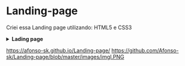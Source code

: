 # Landing-page
Criei essa Landing page utilizando: HTML5 e CSS3
<details>
    <summary><strong>Lading page</strong></summary>
    <br />
    <p align="justify">
      Landing page
    </p>
</details>


https://afonso-sk.github.io/Landing-page/
https://github.com/Afonso-sk/Landing-page/blob/master/images/imgl.PNG
